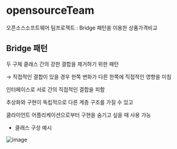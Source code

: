 # opensourceTeam
오픈소스소프트웨어 팀프로젝트 : Bridge 패턴을 이용한 상품가격비교

## Bridge 패턴
두 구체 클래스 간의 강한 결합을 제거하기 위한 패턴

→ 직접적인 결합이 있을 경우 한쪽 변화가 다른 한쪽에 직접적인 영향을 미침

인터페이스로 서로 간의 직접적인 결합을 피함

추상화와 구현이 독립적으로 다른 계층 구조를 가질 수 있고

클라이언트 어플리케이션으로부터 구현을 숨기고 싶을 때 사용 가능

- 클래스 구성 예시 

![image](https://user-images.githubusercontent.com/74354757/172124372-dab4215b-ef55-4ad0-bc39-21056ebcee41.png)

